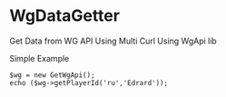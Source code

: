 # WgDataGetter
Get Data from WG API
Using Multi Curl
Using WgApi lib

Simple Example
```
$wg = new GetWgApi();
echo ($wg->getPlayerId('ru','Edrard'));
```